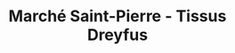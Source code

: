 ---
title: "Marché Saint-Pierre - Tissus Dreyfus"
url: /paris/marche-saint-pierre-tissus-dreyfus/
shop: Textil
---